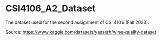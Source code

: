# CSI4106_A2_Dataset

The dataset used for the second assignment of CSI 4106 (Fall 2023).

Source: https://www.kaggle.com/datasets/yasserh/wine-quality-dataset
